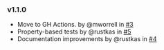 ### v1.1.0

- Move to GH Actions. by @mworrell in [#3](https://github.com/zotonic/dispatch_compiler/pull/3)
- Property-based tests by @rustkas in [#5](https://github.com/zotonic/dispatch_compiler/pull/5)
- Documentation improvements by @rustkas in [#4](https://github.com/zotonic/dispatch_compiler/pull/4)